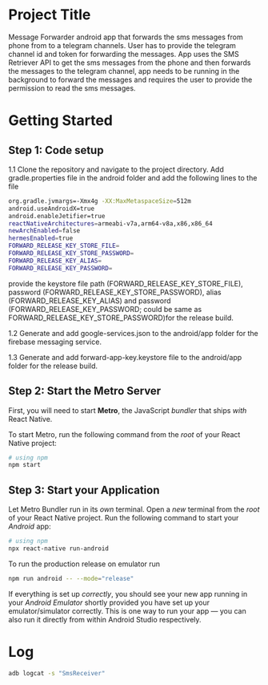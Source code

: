 # Project Title

Message Forwarder android app that forwards the sms messages from phone from to a telegram channels. User has to provide the telegram channel id and token for forwarding the messages.
App uses the SMS Retriever API to get the sms messages from the phone and then forwards the messages to the telegram channel, app needs to be running in the background to forward the messages and requires the user to provide the permission to read the sms messages.

# Getting Started
## Step 1: Code setup
1.1 Clone the repository and navigate to the project directory. Add gradle.properties file in the android folder and add the following lines to the file
```bash
org.gradle.jvmargs=-Xmx4g -XX:MaxMetaspaceSize=512m
android.useAndroidX=true
android.enableJetifier=true
reactNativeArchitectures=armeabi-v7a,arm64-v8a,x86,x86_64
newArchEnabled=false
hermesEnabled=true
FORWARD_RELEASE_KEY_STORE_FILE=
FORWARD_RELEASE_KEY_STORE_PASSWORD=
FORWARD_RELEASE_KEY_ALIAS=
FORWARD_RELEASE_KEY_PASSWORD=
``` 

provide the keystore file path (FORWARD_RELEASE_KEY_STORE_FILE), password (FORWARD_RELEASE_KEY_STORE_PASSWORD), alias (FORWARD_RELEASE_KEY_ALIAS) and password (FORWARD_RELEASE_KEY_PASSWORD; could be same as FORWARD_RELEASE_KEY_STORE_PASSWORD)for the release build.

1.2 Generate and add google-services.json to the android/app folder for the firebase messaging service.

1.3 Generate and add forward-app-key.keystore file to the android/app folder for the release build.

## Step 2: Start the Metro Server

First, you will need to start **Metro**, the JavaScript _bundler_ that ships _with_ React Native.

To start Metro, run the following command from the _root_ of your React Native project:

```bash
# using npm
npm start
```

## Step 3: Start your Application

Let Metro Bundler run in its _own_ terminal. Open a _new_ terminal from the _root_ of your React Native project. Run the following command to start your _Android_ app:

```bash
# using npm
npx react-native run-android
```

To run the production release on emulator run
```bash
npm run android -- --mode="release"    
```

If everything is set up _correctly_, you should see your new app running in your _Android Emulator_  shortly provided you have set up your emulator/simulator correctly.
This is one way to run your app — you can also run it directly from within Android Studio  respectively.

# Log
```bash
adb logcat -s "SmsReceiver"  
```

